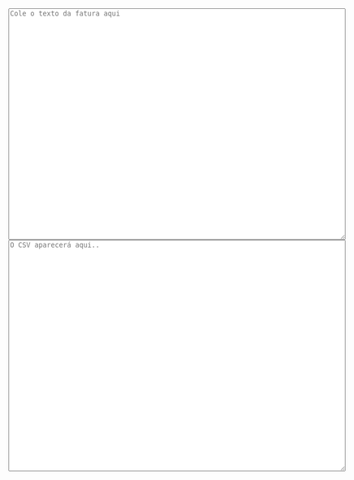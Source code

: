 <html>
    <head>
        <title>ItauCard 2 YNAB CSV </title>
        <meta http-equiv="Content-Type" content="text/html; charset=UTF-8">
        <script src="//code.jquery.com/jquery-git2.min.js"></script>
    </head>
    <body>
        <textarea id="fatura-text" name="fatura" cols="80" rows="30" placeholder="Cole o texto da fatura aqui"></textarea>
        <textarea id="fatura-converted" name="fatura" cols="80" rows="30" placeholder="O CSV aparecerá aqui.."></textarea>
        <br />
        <div id="result"></div>
        <script>
            config = {};
            config.linePattern = "";
            config.newLine = "\n";
            config.commonHeaders = "Date,Payee,Value";            
            config.populateMatches = function(fatura){
                var regex = /(\d*\/\d*)\t(.*)\t(-?[1-9]\d{0,2}(\.\d{3})*,\d{2})/g;
                var match = null;
                $("#fatura-converted").append(config.commonHeaders);
                $("#fatura-converted").append(config.newLine)
                
                while((match = regex.exec(fatura)) !== null){
                    $("#fatura-converted").append(match[1] + ";" + match[2] + ";" + match[3]);                    
                    $("#fatura-converted").append(config.newLine);
                }
                
            };
            
            $("#fatura-text").change(function(event){
                $("#fatura-converted").html("");
                config.populateMatches($("#fatura-text").val());
            })
        </script>
    </body>
</html>
